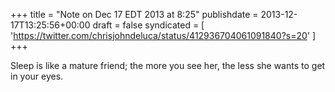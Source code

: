 +++
title = "Note on Dec 17 EDT 2013 at 8:25"
publishdate = 2013-12-17T13:25:56+00:00
draft = false
syndicated = [ 'https://twitter.com/chrisjohndeluca/status/412936704061091840?s=20' ]
+++

Sleep is like a mature friend; the more you see her, the less she wants to get in your eyes.
